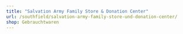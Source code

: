 ```yaml
---
title: "Salvation Army Family Store & Donation Center"
url: /southfield/salvation-army-family-store-und-donation-center/
shop: Gebrauchtwaren
---
```

